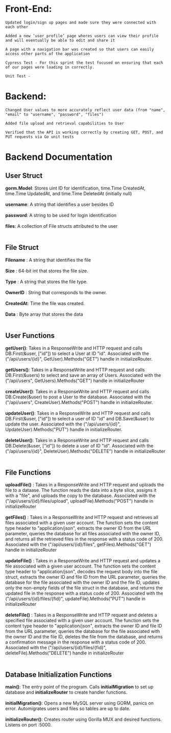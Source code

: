 # Front-End:

	Updated login/sign up pages and made sure they were connected with each other

	Added a new ‘user profile’ page wheres users can view their profile and will eventually be able to edit and share it

	A page with a navigation bar was created so that users can easily access other parts of the application

	Cypress Test - For this sprint the test focused on ensuring that each of our pages were loading in correctly.
	
	Unit Test - 


# Backend:

    Changed User values to more accurately reflect user data (from "name", "email" to "username", "password", "files")

    Added file upload and retrieval capabilities to User

    Verified that the API is working correctly by creating GET, POST, and PUT requests via Go unit tests
    
    
# Backend Documentation
 ## User Struct
 
 **gorm.Model**:  Stores uint ID for identification, time.Time CreatedAt, time.Time UpdatedAt, and time.Time DeletedAt (initially null)<br><br>
 **username**: A string that identifies a user besides ID<br><br>
 **password**: A string to be used for login identification<br><br>
 **files**: A collection of File structs attributed to the user<br><br>
 
 ## File Struct
 
 **Filename** : A string that identifies the file     <br><br>
 **Size**     : 64-bit int that stores the file size. <br><br>
 **Type**     : A string that stores the file type.   <br><br>
 **OwnerID**  : String that corresponds to the owner. <br><br>
 **CreatedAt**: Time the file was created. 	      <br><br>
 **Data**     : Byte array that stores the data       <br><br>
 
 ## User Functions
    
 **getUser()**: Takes in a ResponseWrite and HTTP request and calls DB.First(&user, ["id"]) to select a User at ID "id". Associated with the ("/api/users/{id}", GetUser).Methods("GET") handle in initializeRouter. <br><br>
 **getUsers()**: Takes in a ResponseWrite and HTTP request and calls DB.First(&users) to select and save an array of Users. Associated with the ("/api/users", GetUsers).Methods("GET") handle in initializeRouter<br><br>
 **createUser()**: Takes in a ResponseWrite and HTTP request and calls DB.Create(&user) to post a User to the database. Associated with the ("/api/users", CreateUser).Methods("POST") handle in initializeRouter. <br><br>
 **updateUser()**: Takes in a ResponseWrite and HTTP request and calls DB.First(&user, ["id"]) to select a user of ID "id" and DB.Save(&user) to update the user. Associated with the ("/api/users/{id}", UpdateUser).Methods("PUT") handle in initializeRouter.<br><br>
 **deleteUser()**: Takes in a ResponseWrite and HTTP request and calls DB.Delete(&user, ["id"]) to delete a user of ID "id". Associated with the ("/api/users/{id}", DeleteUser).Methods("DELETE") handle in initializeRouter<br><br>
 
 ## File Functions
 
 **uploadFile()** : Takes in a ResponseWrite and HTTP request and uploads the file to a dataase. The function reads the data into a byte slice, assigns it with a "file", and uploads the copy to the database. Associated with the ("/api/users/{id}/files/upload", uploadFile).Methods("POST") handle in initializeRouter<br><br>
 **getFiles()**   : Takes in a ResponseWrite and HTTP request and retrieves all files associated with a given user account. The function sets the content type header to "application/json", extracts the owner ID from the URL parameter, queries the database for all files associated with the owner ID, and returns all the retrieved files in the response with a status code of 200. Associated with the ("/api/users/{id}/files", getFiles).Methods("GET") handle in initializeRouter<br><br>
 **updateFile()** : Takes in a ResponseWrite and HTTP request and updates a file associated with a given user account. The function sets the content type header to "application/json", decodes the request body into the file struct, extracts the owner ID and file ID from the URL parameter, queries the database for the file associated with the owner ID and the file ID, updates only the non-empty fields of the file struct in the database, and returns the updated file in the response with a status code of 200. Associated with the ("/api/users/{id}/files/{fid}", updateFile).Methods("PUT") handle in initializeRouter<br><br>
 **deleteFile()** : Takes in a ResponseWrite and HTTP request and deletes a specified file associated with a given user account. The function sets the content type header to "application/json", extracts the owner ID and file ID from the URL parameter, queries the database for the file associated with the owner ID and the file ID, deletes the file from the database, and returns a confirmation message in the response with a status code of 200. Associated with the ("/api/users/{id}/files/{fid}", deleteFile).Methods("DELETE") handle in initializeRouter<br><br>
 
 
 ## Database Initialization Functions
 
 **main()**: The entry point of the program. Calls **initialMigration** to set up database and **initializeRouter** to create handler functions.<br><br>
 **initialMigration()**: Opens a new MySQL server using GORM, panics on error. Automigrates users and files so tables are up to date.<br><br>
 **initializeRouter()**: Creates router using Gorilla MUX and desired functions. Listens on port :5000.<br><br>
